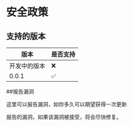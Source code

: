 # 安全政策

## 支持的版本

|     版本      |       是否支持      |
| ------------ | ------------------ |
| 开发中的版本   | :x: |
|    0.0.1     | :white_check_mark: |

##报告漏洞

这里可以报告漏洞，如你多久可以期望获得一次更新

报告的漏洞，如果该漏洞被接受，将会尽快修复。
